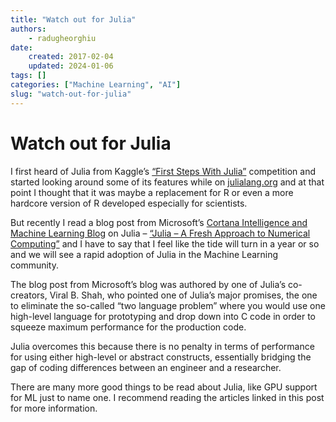 ```yaml
---
title: "Watch out for Julia"
authors: 
    - radugheorghiu
date: 
    created: 2017-02-04
    updated: 2024-01-06
tags: []
categories: ["Machine Learning", "AI"]
slug: "watch-out-for-julia"
---
```


# **Watch out for Julia**

I first heard of Julia from Kaggle’s [“First Steps With Julia”](https://www.kaggle.com/c/street-view-getting-started-with-julia) competition and started looking around some of its features while on [julialang.org](http://julialang.org/) and at that point I thought that it was maybe a replacement for R or even a more hardcore version of R developed especially for scientists.


But recently I read a blog post from Microsoft’s [Cortana Intelligence and Machine Learning Blog](https://blogs.technet.microsoft.com/machinelearning) on Julia – [“Julia – A Fresh Approach to Numerical Computing”](https://blogs.technet.microsoft.com/machinelearning/2017/01/31/julia-a-fresh-approach-to-numerical-computing/) and I have to say that I feel like the tide will turn in a year or so and we will see a rapid adoption of Julia in the Machine Learning community.

<!-- more -->

The blog post from Microsoft’s blog was authored by one of Julia’s co-creators, Viral B. Shah, who pointed one of Julia’s major promises, the one to eliminate the so-called “two language problem” where you would use one high-level language for prototyping and drop down into C code in order to squeeze maximum performance for the production code.

Julia overcomes this because there is no penalty in terms of performance for using either high-level or abstract constructs, essentially bridging the gap of coding differences between an engineer and a researcher.

There are many more good things to be read about Julia, like GPU support for ML just to name one. I recommend reading the articles linked in this post for more information.